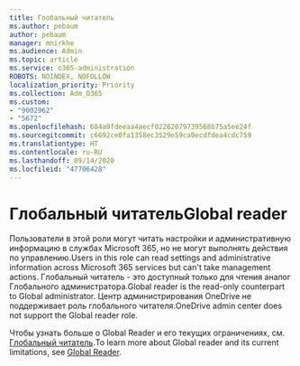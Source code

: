 ```yaml
---
title: Глобальный читатель
ms.author: pebaum
author: pebaum
manager: mnirkhe
ms.audience: Admin
ms.topic: article
ms.service: o365-administration
ROBOTS: NOINDEX, NOFOLLOW
localization_priority: Priority
ms.collection: Adm_O365
ms.custom:
- "9002962"
- "5672"
ms.openlocfilehash: 684a9fdeeaa4aecf02262079739568b75a5ee24f
ms.sourcegitcommit: c6692ce0fa1358ec3529e59ca0ecdfdea4cdc759
ms.translationtype: HT
ms.contentlocale: ru-RU
ms.lasthandoff: 09/14/2020
ms.locfileid: "47706428"
---
```

# <a name="global-reader"></a><span data-ttu-id="f9f57-102">Глобальный читатель</span><span class="sxs-lookup"><span data-stu-id="f9f57-102">Global reader</span></span>

<span data-ttu-id="f9f57-103">Пользователи в этой роли могут читать настройки и административную информацию в службах Microsoft 365, но не могут выполнять действия по управлению.</span><span class="sxs-lookup"><span data-stu-id="f9f57-103">Users in this role can read settings and administrative information across Microsoft 365 services but can't take management actions.</span></span> <span data-ttu-id="f9f57-104">Глобальный читатель - это доступный только для чтения аналог Глобального администратора.</span><span class="sxs-lookup"><span data-stu-id="f9f57-104">Global reader is the read-only counterpart to Global administrator.</span></span>
<span data-ttu-id="f9f57-105">Центр администрирования OneDrive не поддерживает роль глобального читателя.</span><span class="sxs-lookup"><span data-stu-id="f9f57-105">OneDrive admin center does not support the Global reader role.</span></span>

<span data-ttu-id="f9f57-106">Чтобы узнать больше о Global Reader и его текущих ограничениях, см. [Глобальный читатель](https://docs.microsoft.com/azure/active-directory/users-groups-roles/directory-assign-admin-roles#global-reader).</span><span class="sxs-lookup"><span data-stu-id="f9f57-106">To learn more about Global reader and its current limitations, see [Global Reader](https://docs.microsoft.com/azure/active-directory/users-groups-roles/directory-assign-admin-roles#global-reader).</span></span>
